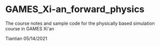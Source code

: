 # GAMES_Xi-an_forward_physics
The course notes and sample code for the physically based simulation course in GAMES Xi'an

Tiantian
05/14/2021
